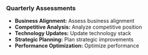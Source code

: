 ### Quarterly Assessments

- **Business Alignment:** Assess business alignment
- **Competitive Analysis:** Analyze competitive position
- **Technology Updates:** Update technology stack
- **Strategic Planning:** Plan strategic improvements
- **Performance Optimization:** Optimize performance
